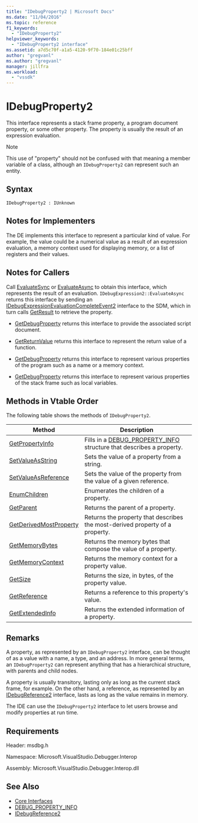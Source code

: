 ```yaml
---
title: "IDebugProperty2 | Microsoft Docs"
ms.date: "11/04/2016"
ms.topic: reference
f1_keywords:
  - "IDebugProperty2"
helpviewer_keywords:
  - "IDebugProperty2 interface"
ms.assetid: a7d5c70f-a1a5-4120-9f70-184e01c25bff
author: "gregvanl"
ms.author: "gregvanl"
manager: jillfra
ms.workload:
  - "vssdk"
---
```

# IDebugProperty2
This interface represents a stack frame property, a program document property, or some other property. The property is usually the result of an expression evaluation.

> [!NOTE]
> This use of "property" should not be confused with that meaning a member variable of a class, although an `IDebugProperty2` can represent such an entity.

## Syntax

```
IDebugProperty2 : IUnknown
```

## Notes for Implementers
 The DE implements this interface to represent a particular kind of value. For example, the value could be a numerical value as a result of an expression evaluation, a memory context used for displaying memory, or a list of registers and their values.

## Notes for Callers
 Call [EvaluateSync](../../../extensibility/debugger/reference/idebugexpression2-evaluatesync.md) or [EvaluateAsync](../../../extensibility/debugger/reference/idebugexpression2-evaluateasync.md) to obtain this interface, which represents the result of an evaluation. `IDebugExpression2::EvaluateAsync` returns this interface by sending an [IDebugExpressionEvaluationCompleteEvent2](../../../extensibility/debugger/reference/idebugexpressionevaluationcompleteevent2.md) interface to the SDM, which in turn calls [GetResult](../../../extensibility/debugger/reference/idebugexpressionevaluationcompleteevent2-getresult.md) to retrieve the property.

- [GetDebugProperty](../../../extensibility/debugger/reference/idebugpropertycreateevent2-getdebugproperty.md) returns this interface to provide the associated script document.

- [GetReturnValue](../../../extensibility/debugger/reference/idebugreturnvalueevent2-getreturnvalue.md) returns this interface to represent the return value of a function.

- [GetDebugProperty](../../../extensibility/debugger/reference/idebugprogram2-getdebugproperty.md) returns this interface to represent various properties of the program such as a name or a memory context.

- [GetDebugProperty](../../../extensibility/debugger/reference/idebugstackframe2-getdebugproperty.md) returns this interface to represent various properties of the stack frame such as local variables.

## Methods in Vtable Order
 The following table shows the methods of `IDebugProperty2`.

|Method|Description|
|------------|-----------------|
|[GetPropertyInfo](../../../extensibility/debugger/reference/idebugproperty2-getpropertyinfo.md)|Fills in a [DEBUG_PROPERTY_INFO](../../../extensibility/debugger/reference/debug-property-info.md) structure that describes a property.|
|[SetValueAsString](../../../extensibility/debugger/reference/idebugproperty2-setvalueasstring.md)|Sets the value of a property from a string.|
|[SetValueAsReference](../../../extensibility/debugger/reference/idebugproperty2-setvalueasreference.md)|Sets the value of the property from the value of a given reference.|
|[EnumChildren](../../../extensibility/debugger/reference/idebugproperty2-enumchildren.md)|Enumerates the children of a property.|
|[GetParent](../../../extensibility/debugger/reference/idebugproperty2-getparent.md)|Returns the parent of a property.|
|[GetDerivedMostProperty](../../../extensibility/debugger/reference/idebugproperty2-getderivedmostproperty.md)|Returns the property that describes the most-derived property of a property.|
|[GetMemoryBytes](../../../extensibility/debugger/reference/idebugproperty2-getmemorybytes.md)|Returns the memory bytes that compose the value of a property.|
|[GetMemoryContext](../../../extensibility/debugger/reference/idebugproperty2-getmemorycontext.md)|Returns the memory context for a property value.|
|[GetSize](../../../extensibility/debugger/reference/idebugproperty2-getsize.md)|Returns the size, in bytes, of the property value.|
|[GetReference](../../../extensibility/debugger/reference/idebugproperty2-getreference.md)|Returns a reference to this property's value.|
|[GetExtendedInfo](../../../extensibility/debugger/reference/idebugproperty2-getextendedinfo.md)|Returns the extended information of a property.|

## Remarks
 A property, as represented by an `IDebugProperty2` interface, can be thought of as a value with a name, a type, and an address. In more general terms, an `IDebugProperty2` can represent anything that has a hierarchical structure, with parents and child nodes.

 A property is usually transitory, lasting only as long as the current stack frame, for example. On the other hand, a reference, as represented by an [IDebugReference2](../../../extensibility/debugger/reference/idebugreference2.md) interface, lasts as long as the value remains in memory.

 The IDE can use the `IDebugProperty2` interface to let users browse and modify properties at run time.

## Requirements
 Header: msdbg.h

 Namespace: Microsoft.VisualStudio.Debugger.Interop

 Assembly: Microsoft.VisualStudio.Debugger.Interop.dll

## See Also
- [Core Interfaces](../../../extensibility/debugger/reference/core-interfaces.md)
- [DEBUG_PROPERTY_INFO](../../../extensibility/debugger/reference/debug-property-info.md)
- [IDebugReference2](../../../extensibility/debugger/reference/idebugreference2.md)